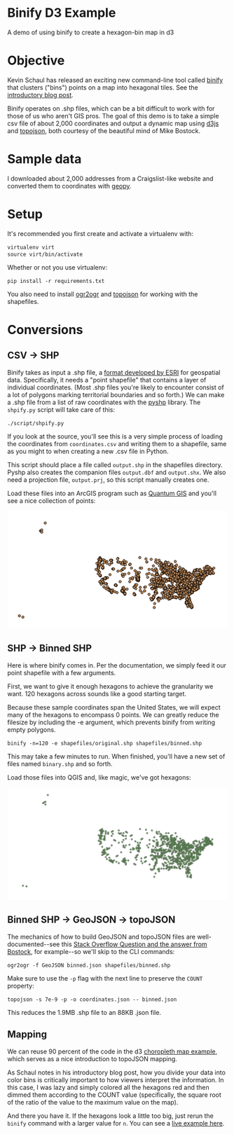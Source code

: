 Binify D3 Example
==============

A demo of using binify to create a hexagon-bin map in d3

# Objective
Kevin Schaul has released an exciting new command-line tool called [binify](https://github.com/kevinschaul/binify) that clusters
("bins") points on a map into hexagonal tiles. See the [introductory blog post](http://www.kevinschaul.com/2013/04/18/introducing-binify/).

Binify operates on .shp files, which can be a bit difficult to work with for those of us who aren't GIS pros. The goal
of this demo is to take a simple csv file of about 2,000 coordinates and output a dynamic map using
[d3js](http://d3js.org/) and [topojson](https://github.com/mbostock/topojson), both courtesy of the
beautiful mind of Mike Bostock.

# Sample data
I downloaded about 2,000 addresses from a Craigslist-like website and converted them to coordinates with [geopy](https://code.google.com/p/geopy/).

# Setup

It's recommended you first create and activate a virtualenv with:

    virtualenv virt
    source virt/bin/activate

Whether or not you use virtualenv:

    pip install -r requirements.txt

You also need to install [ogr2ogr](http://www.gdal.org/ogr2ogr.html) and [topojson](https://github.com/mbostock/topojson) 
for working with the shapefiles.

# Conversions
## CSV -> SHP

Binify takes as input a .shp file, a [format developed by ESRI](http://en.wikipedia.org/wiki/Shapefile) for geospatial data.
Specifically, it needs a "point shapefile" that contains a layer of individual coordinates. (Most .shp files you're 
likely to encounter consist of a lot of polygons marking territorial boundaries and so forth.) We can make a .shp file
from a list of raw coordinates with the [pyshp](https://code.google.com/p/pyshp/) library. The ```shpify.py``` script 
will take care of this:

	./script/shpify.py
	
If you look at the source, you'll see this is a very simple process of loading the coordinates from ```coordinates.csv```
and writing them to a shapefile, same as you might to when creating a new .csv file in Python. 

This script should place a file called ```output.shp``` in the shapefiles directory. Pyshp also creates
the companion files ```output.dbf``` and ```output.shx```. We also need a projection file, ```output.prj```,
so this script manually creates one.

Load these files into an ArcGIS program such as [Quantum GIS](http://www.qgis.org/) and you'll see a nice collection of points:

![Alt text](/screenshots/dots.png)

## SHP -> Binned SHP

Here is where binify comes in. Per the documentation, we simply feed it our point shapefile with a few arguments.

First, we want to give it enough hexagons to achieve the granularity we want. 120 hexagons across sounds like a good starting target.

Because these sample coordinates span the United States, we will expect many of the hexagons to encompass
0 points. We can greatly reduce the filesize by including the -e argument, which prevents binify from 
writing empty polygons.

	binify -n=120 -e shapefiles/original.shp shapefiles/binned.shp

This may take a few minutes to run. When finished, you'll have a new set of files named ```binary.shp```
and so forth.

Load those files into QGIS and, like magic, we've got hexagons:

![Alt text](/screenshots/hexagons.png)

## Binned SHP -> GeoJSON -> topoJSON

The mechanics of how to build GeoJSON and topoJSON files are well-documented--see this [Stack Overflow
Question and the answer from Bostock](http://stackoverflow.com/questions/14565963/topojson-for-congressional-districts),
 for example--so we'll skip to the CLI commands:
 
	ogr2ogr -f GeoJSON binned.json shapefiles/binned.shp
	
Make sure to use the ```-p``` flag with the next line to preserve the ```COUNT``` property:
	
	topojson -s 7e-9 -p -o coordinates.json -- binned.json
	
This reduces the 1.9MB .shp file to an 88KB .json file.

## Mapping
We can reuse 90 percent of the code in the d3 [choropleth map example](http://bl.ocks.org/mbostock/4060606),
which serves as a nice introduction to topoJSON mapping. 

As Schaul notes in his introductory blog post, how you divide your data into color bins is critically important to how
viewers interpret the information. In this case, I was lazy and simply colored all the hexagons red and then dimmed them
according to the COUNT value (specifically, the square root of the ratio of the value to the maximum value on the map).

And there you have it. If the hexagons look a little too big, just rerun the ```binify``` command with a 
larger value for ```n```. You can see a [live example here](http://bl.ocks.org/wilson428/5493576). 